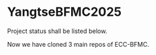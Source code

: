 # YangtseBFMC2025
Project status shall be listed below.

Now we have cloned 3 main repos of ECC-BFMC.